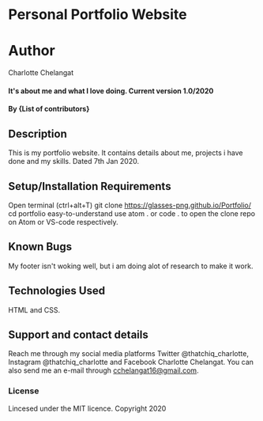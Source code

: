 # Personal Portfolio Website

# Author
  Charlotte Chelangat


#### It's about me and what I love doing. Current version 1.0/2020
#### By **{List of contributors}**
## Description
This is my portfolio website. It contains details about me, projects i have done and my skills. Dated 7th Jan 2020.
## Setup/Installation Requirements
Open terminal (ctrl+alt+T)
git clone https://glasses-png.github.io/Portfolio/ cd portfolio easy-to-understand use atom . or code . to open the clone repo on Atom or VS-code respectively.
## Known Bugs
My footer isn't woking well, but i am doing alot of research to make it work.
## Technologies Used
HTML and CSS.
## Support and contact details
Reach me through my social media platforms Twitter @thatchiq_charlotte, Instagram @thatchiq_charlotte and Facebook Charlotte Chelangat. You can also send me an e-mail through cchelangat16@gmail.com.
### License
Lincesed under the MIT licence. Copyright 2020
  
